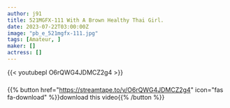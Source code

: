 ```yaml
---
author: j91
title: 521MGFX-111 With A Brown Healthy Thai Girl.
date: 2023-07-22T03:00:00Z
image: "pb_e_521mgfx-111.jpg"
tags: [Amateur, ]
maker: []
actress: []
---
```



{{< youtubepl O6rQWG4JDMCZ2g4 >}}
###

{{% button href="https://streamtape.to/v/O6rQWG4JDMCZ2g4" icon="fas fa-download" %}}download this video{{% /button %}}

